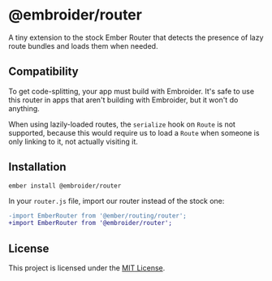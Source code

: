 # @embroider/router

A tiny extension to the stock Ember Router that detects the presence
of lazy route bundles and loads them when needed.

## Compatibility

To get code-splitting, your app must build with Embroider. It's safe to use
this router in apps that aren't building with Embroider, but it won't do
anything.

When using lazily-loaded routes, the `serialize` hook on `Route` is not supported, because this would require us to load a `Route` when someone is only linking to it, not actually visiting it.

## Installation

```
ember install @embroider/router
```

In your `router.js` file, import our router instead of the stock one:

```diff
-import EmberRouter from '@ember/routing/router';
+import EmberRouter from '@embroider/router';
```

## License

This project is licensed under the [MIT License](LICENSE.md).

